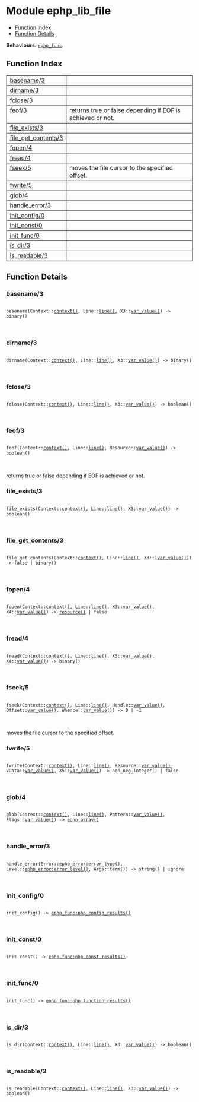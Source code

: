 

# Module ephp_lib_file #
* [Function Index](#index)
* [Function Details](#functions)

__Behaviours:__ [`ephp_func`](ephp_func.md).

<a name="index"></a>

## Function Index ##


<table width="100%" border="1" cellspacing="0" cellpadding="2" summary="function index"><tr><td valign="top"><a href="#basename-3">basename/3</a></td><td></td></tr><tr><td valign="top"><a href="#dirname-3">dirname/3</a></td><td></td></tr><tr><td valign="top"><a href="#fclose-3">fclose/3</a></td><td></td></tr><tr><td valign="top"><a href="#feof-3">feof/3</a></td><td>returns true or false depending if EOF is achieved or not.</td></tr><tr><td valign="top"><a href="#file_exists-3">file_exists/3</a></td><td></td></tr><tr><td valign="top"><a href="#file_get_contents-3">file_get_contents/3</a></td><td></td></tr><tr><td valign="top"><a href="#fopen-4">fopen/4</a></td><td></td></tr><tr><td valign="top"><a href="#fread-4">fread/4</a></td><td></td></tr><tr><td valign="top"><a href="#fseek-5">fseek/5</a></td><td>moves the file cursor to the specified offset.</td></tr><tr><td valign="top"><a href="#fwrite-5">fwrite/5</a></td><td></td></tr><tr><td valign="top"><a href="#glob-4">glob/4</a></td><td></td></tr><tr><td valign="top"><a href="#handle_error-3">handle_error/3</a></td><td></td></tr><tr><td valign="top"><a href="#init_config-0">init_config/0</a></td><td></td></tr><tr><td valign="top"><a href="#init_const-0">init_const/0</a></td><td></td></tr><tr><td valign="top"><a href="#init_func-0">init_func/0</a></td><td></td></tr><tr><td valign="top"><a href="#is_dir-3">is_dir/3</a></td><td></td></tr><tr><td valign="top"><a href="#is_readable-3">is_readable/3</a></td><td></td></tr></table>


<a name="functions"></a>

## Function Details ##

<a name="basename-3"></a>

### basename/3 ###

<pre><code>
basename(Context::<a href="#type-context">context()</a>, Line::<a href="#type-line">line()</a>, X3::<a href="#type-var_value">var_value()</a>) -&gt; binary()
</code></pre>
<br />

<a name="dirname-3"></a>

### dirname/3 ###

<pre><code>
dirname(Context::<a href="#type-context">context()</a>, Line::<a href="#type-line">line()</a>, X3::<a href="#type-var_value">var_value()</a>) -&gt; binary()
</code></pre>
<br />

<a name="fclose-3"></a>

### fclose/3 ###

<pre><code>
fclose(Context::<a href="#type-context">context()</a>, Line::<a href="#type-line">line()</a>, X3::<a href="#type-var_value">var_value()</a>) -&gt; boolean()
</code></pre>
<br />

<a name="feof-3"></a>

### feof/3 ###

<pre><code>
feof(Context::<a href="#type-context">context()</a>, Line::<a href="#type-line">line()</a>, Resource::<a href="#type-var_value">var_value()</a>) -&gt; boolean()
</code></pre>
<br />

returns true or false depending if EOF is achieved or not.

<a name="file_exists-3"></a>

### file_exists/3 ###

<pre><code>
file_exists(Context::<a href="#type-context">context()</a>, Line::<a href="#type-line">line()</a>, X3::<a href="#type-var_value">var_value()</a>) -&gt; boolean()
</code></pre>
<br />

<a name="file_get_contents-3"></a>

### file_get_contents/3 ###

<pre><code>
file_get_contents(Context::<a href="#type-context">context()</a>, Line::<a href="#type-line">line()</a>, X3::[<a href="#type-var_value">var_value()</a>]) -&gt; false | binary()
</code></pre>
<br />

<a name="fopen-4"></a>

### fopen/4 ###

<pre><code>
fopen(Context::<a href="#type-context">context()</a>, Line::<a href="#type-line">line()</a>, X3::<a href="#type-var_value">var_value()</a>, X4::<a href="#type-var_value">var_value()</a>) -&gt; <a href="#type-resource">resource()</a> | false
</code></pre>
<br />

<a name="fread-4"></a>

### fread/4 ###

<pre><code>
fread(Context::<a href="#type-context">context()</a>, Line::<a href="#type-line">line()</a>, X3::<a href="#type-var_value">var_value()</a>, X4::<a href="#type-var_value">var_value()</a>) -&gt; binary()
</code></pre>
<br />

<a name="fseek-5"></a>

### fseek/5 ###

<pre><code>
fseek(Context::<a href="#type-context">context()</a>, Line::<a href="#type-line">line()</a>, Handle::<a href="#type-var_value">var_value()</a>, Offset::<a href="#type-var_value">var_value()</a>, Whence::<a href="#type-var_value">var_value()</a>) -&gt; 0 | -1
</code></pre>
<br />

moves the file cursor to the specified offset.

<a name="fwrite-5"></a>

### fwrite/5 ###

<pre><code>
fwrite(Context::<a href="#type-context">context()</a>, Line::<a href="#type-line">line()</a>, Resource::<a href="#type-var_value">var_value()</a>, VData::<a href="#type-var_value">var_value()</a>, X5::<a href="#type-var_value">var_value()</a>) -&gt; non_neg_integer() | false
</code></pre>
<br />

<a name="glob-4"></a>

### glob/4 ###

<pre><code>
glob(Context::<a href="#type-context">context()</a>, Line::<a href="#type-line">line()</a>, Pattern::<a href="#type-var_value">var_value()</a>, Flags::<a href="#type-var_value">var_value()</a>) -&gt; <a href="#type-ephp_array">ephp_array()</a>
</code></pre>
<br />

<a name="handle_error-3"></a>

### handle_error/3 ###

<pre><code>
handle_error(Error::<a href="ephp_error.md#type-error_type">ephp_error:error_type()</a>, Level::<a href="ephp_error.md#type-error_level">ephp_error:error_level()</a>, Args::term()) -&gt; string() | ignore
</code></pre>
<br />

<a name="init_config-0"></a>

### init_config/0 ###

<pre><code>
init_config() -&gt; <a href="ephp_func.md#type-php_config_results">ephp_func:php_config_results()</a>
</code></pre>
<br />

<a name="init_const-0"></a>

### init_const/0 ###

<pre><code>
init_const() -&gt; <a href="ephp_func.md#type-php_const_results">ephp_func:php_const_results()</a>
</code></pre>
<br />

<a name="init_func-0"></a>

### init_func/0 ###

<pre><code>
init_func() -&gt; <a href="ephp_func.md#type-php_function_results">ephp_func:php_function_results()</a>
</code></pre>
<br />

<a name="is_dir-3"></a>

### is_dir/3 ###

<pre><code>
is_dir(Context::<a href="#type-context">context()</a>, Line::<a href="#type-line">line()</a>, X3::<a href="#type-var_value">var_value()</a>) -&gt; boolean()
</code></pre>
<br />

<a name="is_readable-3"></a>

### is_readable/3 ###

<pre><code>
is_readable(Context::<a href="#type-context">context()</a>, Line::<a href="#type-line">line()</a>, X3::<a href="#type-var_value">var_value()</a>) -&gt; boolean()
</code></pre>
<br />

